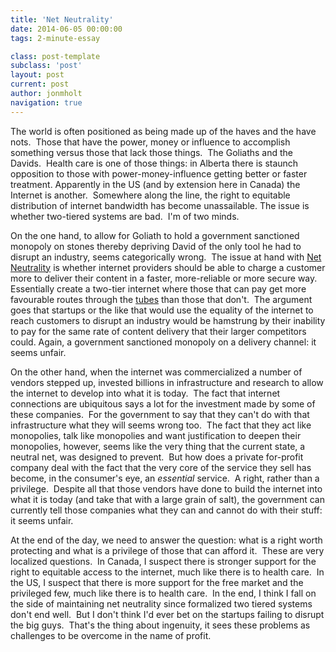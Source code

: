 ```yaml
---
title: 'Net Neutrality'
date: 2014-06-05 00:00:00 
tags: 2-minute-essay

class: post-template
subclass: 'post'
layout: post
current: post
author: jonmholt
navigation: true
---
```

The world is often positioned as being made up of the haves and the have nots. &nbsp;Those that have the power, money or influence to accomplish something versus those that lack those things. &nbsp;The Goliaths and the Davids. &nbsp;Health care is one of those things: in Alberta there is staunch opposition to those with power-money-influence getting better or faster treatment. Apparently in the US (and by extension here in Canada) the Internet is another. &nbsp;Somewhere along the line, the right to equitable distribution of internet bandwidth has become unassailable. The issue is whether two-tiered systems are bad. &nbsp;I'm of two minds.

<a name="more"></a>On the one hand, to allow for Goliath to hold a government sanctioned monopoly on stones thereby depriving David of the only tool he had to disrupt an industry, seems categorically wrong. &nbsp;The issue at hand with [Net Neutrality](https://www.youtube.com/watch?v=fpbOEoRrHyU) is whether internet providers should be able to charge a customer more to deliver their content in a faster, more-reliable or more secure way. Essentially create a two-tier internet where those that can pay get more favourable routes through the [tubes](https://www.youtube.com/watch?v=f99PcP0aFNE) than those that don't. &nbsp;The argument goes that startups or the like that would use the equality of the internet to reach customers to disrupt an industry would be hamstrung by their inability to pay for the same rate of content delivery that their larger competitors could. Again, a government sanctioned monopoly on a delivery channel: it seems unfair.

On the other hand, when the internet was commercialized a number of vendors stepped up, invested billions in infrastructure and research to allow the internet to develop into what it is today. &nbsp;The fact that internet connections are ubiquitous says a lot for the investment made by some of these companies. &nbsp;For the government to say that they can't do with that infrastructure what they will seems wrong too. &nbsp;The fact that they act like monopolies, talk like monopolies and want justification to deepen their monopolies, however, seems like the very thing that the current state, a neutral net, was designed to prevent. &nbsp;But how does a private for-profit company deal with the fact that the very core of the service they sell has become, in the consumer's eye, an _essential_ service. &nbsp;A right, rather than a privilege. &nbsp;Despite all that those vendors have done to build the internet into what it is today (and take that with a large grain of salt), the government can currently tell those companies what they can and cannot do with their stuff: it seems unfair.

At the end of the day, we need to answer the question: what is a right worth protecting and what is a privilege of those that can afford it. &nbsp;These are very localized questions. &nbsp;In Canada, I suspect there is stronger support for the right to equitable access to the internet, much like there is to health care. &nbsp;In the US, I suspect that there is more support for the free market and the privileged few, much like there is to health care. &nbsp;In the end, I think I fall on the side of maintaining net neutrality since formalized two tiered systems don't end well. &nbsp;But I don't think I'd ever bet on the startups failing to disrupt the big guys. &nbsp;That's the thing about ingenuity, it sees these problems as challenges to be overcome in the name of profit.
